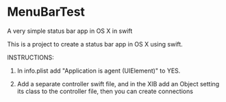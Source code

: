 # MenuBarTest
A very simple status bar app in OS X in swift

This is a project to create a status bar app in OS X using swift.

INSTRUCTIONS:

1. In info.plist add "Application is agent (UIElement)" to YES.

2. Add a separate controller swift file, and in the XIB add an Object setting its class to the controller file, then you can create connections
